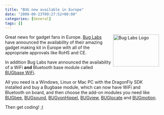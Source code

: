 ```yaml
---
title: "BUG now available in Europe"
date: "2009-09-23T09:27:52+00:00"
categories: [General]
tags: []
---
```


<img class="alignright" title="Bug Labs Logo" src="/images/uploads/2007/11/bug_logo_whiteback_sm.jpg" alt="Bug Labs Logo" width="150" height="105" align="right" />

Great news for gadget fans in Europe. <a href="http://buglabs.net/">Bug Labs</a> have announced the availability of their amazing gadget making kit in Europe with all of the appropriate approvals like RoHS and CE.

In addition Bug Labs have announced the availability of a WiFi <strong>and</strong> Bluetooth base module called <a href="http://buglabs.net/bugbase">BUGbase WiFi</a>.

All you need is a Windows, Linux or Mac PC with the DragonFly SDK installed and buy a Bugbase module, which can now have WiFi and Bluetooth on board, and then choose the add-on modules you need like <a href="http://buglabs.net/modules/bugbee">BUGbee</a>, <a href="http://buglabs.net/modules/bugsound">BUGsound</a>, <a href="http://buglabs.net/modules/bugvonhippel">BUGvonHippel</a>, <a href="http://buglabs.net/modules/bugview">BUGview</a>, <a href="http://buglabs.net/modules/buglocate">BUGlocate</a> and <a href="http://buglabs.net/modules/bugmotion">BUGmotion</a>.

Then get coding! ;)
